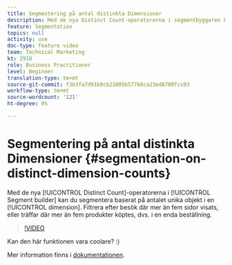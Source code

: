 ```yaml
---
title: Segmentering på antal distinkta Dimensioner
description: Med de nya Distinct Count-operatorerna i segmentbyggaren kan du segmentera baserat på antalet unika objekt i en dimension. Filtrera efter besök där mer än fem sidor visats, eller träffar där mer än fem produkter köptes, dvs. i en enda beställning.
feature: Segmentation
topics: null
activity: use
doc-type: feature video
team: Technical Marketing
kt: 2918
role: Business Practitioner
level: Beginner
translation-type: tm+mt
source-git-commit: f3b3fa7d91b0cb21005b57768ca23ed6700fcc03
workflow-type: tm+mt
source-wordcount: '121'
ht-degree: 0%

---
```



# Segmentering på antal distinkta Dimensioner {#segmentation-on-distinct-dimension-counts}

Med de nya [!UICONTROL Distinct Count]-operatorerna i [!UICONTROL Segment builder] kan du segmentera baserat på antalet unika objekt i en [!UICONTROL dimension]. Filtrera efter besök där mer än fem sidor visats, eller träffar där mer än fem produkter köptes, dvs. i en enda beställning.

>[!VIDEO](https://video.tv.adobe.com/v/27257/?quality=9)

Kan den här funktionen vara coolare? :)

Mer information finns i [dokumentationen](https://marketing.adobe.com/resources/help/en_US/analytics/segment/seg_operators.html).
